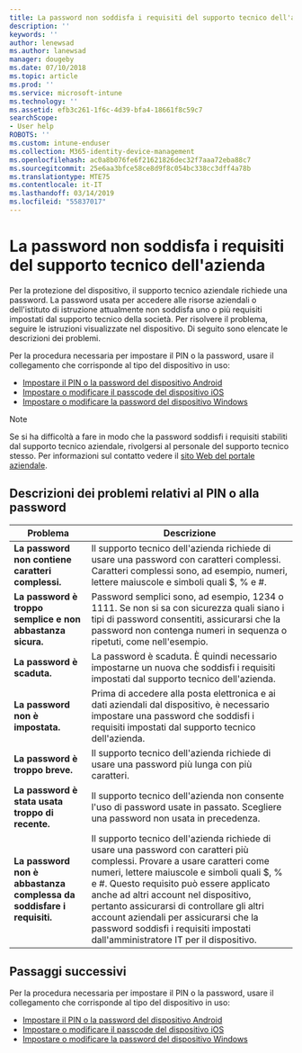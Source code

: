 ```yaml
---
title: La password non soddisfa i requisiti del supporto tecnico dell'azienda | Microsoft Docs
description: ''
keywords: ''
author: lenewsad
ms.author: lanewsad
manager: dougeby
ms.date: 07/10/2018
ms.topic: article
ms.prod: ''
ms.service: microsoft-intune
ms.technology: ''
ms.assetid: efb3c261-1f6c-4d39-bfa4-18661f8c59c7
searchScope:
- User help
ROBOTS: ''
ms.custom: intune-enduser
ms.collection: M365-identity-device-management
ms.openlocfilehash: ac0a8b076fe6f21621826dec32f7aaa72eba88c7
ms.sourcegitcommit: 25e6aa3bfce58ce8d9f8c054bc338cc3dff4a78b
ms.translationtype: MTE75
ms.contentlocale: it-IT
ms.lasthandoff: 03/14/2019
ms.locfileid: "55837017"
---
```

# <a name="your-password-does-not-meet-your-company-supports-requirements"></a>La password non soddisfa i requisiti del supporto tecnico dell'azienda

Per la protezione del dispositivo, il supporto tecnico aziendale richiede una password. La password usata per accedere alle risorse aziendali o dell'istituto di istruzione attualmente non soddisfa uno o più requisiti impostati dal supporto tecnico della società. Per risolvere il problema, seguire le istruzioni visualizzate nel dispositivo. Di seguito sono elencate le descrizioni dei problemi.

Per la procedura necessaria per impostare il PIN o la password, usare il collegamento che corrisponde al tipo del dispositivo in uso:

- [Impostare il PIN o la password del dispositivo Android](set-your-pin-or-password-android.md)
- [Impostare o modificare il passcode del dispositivo iOS](set-or-change-your-passcode-ios.md)
- [Impostare o modificare la password del dispositivo Windows](set-or-change-your-password-windows.md)

> [!NOTE]
> Se si ha difficoltà a fare in modo che la password soddisfi i requisiti stabiliti dal supporto tecnico aziendale, rivolgersi al personale del supporto tecnico stesso. Per informazioni sul contatto vedere il [sito Web del portale aziendale](https://go.microsoft.com/fwlink/?linkid=2010980).

## <a name="pin-or-password-issue-descriptions"></a>Descrizioni dei problemi relativi al PIN o alla password

| **Problema** | **Descrizione** |
|-----------------------------------------------------|------------------------------------------------------------------------------------------------------------------------------------------------------------------------------------------------------------------------------------------------------------------------------------------------------------------------------------------------------------|
| **La password non contiene caratteri complessi.** | Il supporto tecnico dell'azienda richiede di usare una password con caratteri complessi. Caratteri complessi sono, ad esempio, numeri, lettere maiuscole e simboli quali $, % e #. |
| **La password è troppo semplice e non abbastanza sicura.** | Password semplici sono, ad esempio, 1234 o 1111. Se non si sa con sicurezza quali siano i tipi di password consentiti, assicurarsi che la password non contenga numeri in sequenza o ripetuti, come nell'esempio. |
| **La password è scaduta.** | La password è scaduta. È quindi necessario impostarne un nuova che soddisfi i requisiti impostati dal supporto tecnico dell'azienda. |
| **La password non è impostata.** | Prima di accedere alla posta elettronica e ai dati aziendali dal dispositivo, è necessario impostare una password che soddisfi i requisiti impostati dal supporto tecnico dell'azienda. |
| **La password è troppo breve.** | Il supporto tecnico dell'azienda richiede di usare una password più lunga con più caratteri. |
| **La password è stata usata troppo di recente.** | Il supporto tecnico dell'azienda non consente l'uso di password usate in passato. Scegliere una password non usata in precedenza. |
| **La password non è abbastanza complessa da soddisfare i requisiti.** | Il supporto tecnico dell'azienda richiede di usare una password con caratteri più complessi. Provare a usare caratteri come numeri, lettere maiuscole e simboli quali $, % e #. Questo requisito può essere applicato anche ad altri account nel dispositivo, pertanto assicurarsi di controllare gli altri account aziendali per assicurarsi che la password soddisfi i requisiti impostati dall'amministratore IT per il dispositivo. |

## <a name="next-steps"></a>Passaggi successivi

Per la procedura necessaria per impostare il PIN o la password, usare il collegamento che corrisponde al tipo del dispositivo in uso:

- [Impostare il PIN o la password del dispositivo Android](set-your-pin-or-password-android.md)
- [Impostare o modificare il passcode del dispositivo iOS](set-or-change-your-passcode-ios.md)
- [Impostare o modificare la password del dispositivo Windows](set-or-change-your-password-windows.md)
